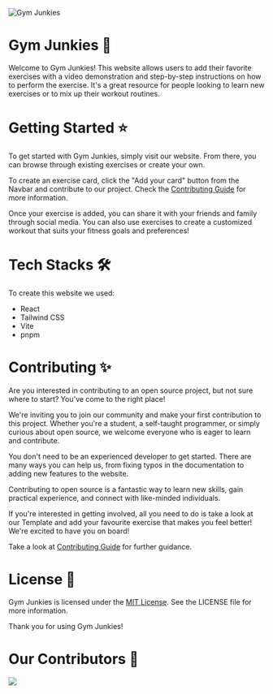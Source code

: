 ![Gym Junkies](https://user-images.githubusercontent.com/88102392/233525341-b8de700d-9077-4e9f-ba2d-77c581d32f72.png)

# Gym Junkies 💫

Welcome to Gym Junkies! This website allows users to add their favorite exercises with a video demonstration and step-by-step instructions on how to perform the exercise. It's a great resource for people looking to learn new exercises or to mix up their workout routines.

# Getting Started ⭐

To get started with Gym Junkies, simply visit our website. From there, you can browse through existing exercises or create your own.

To create an exercise card, click the "Add your card" button from the Navbar and contribute to our project. Check the [Contributing Guide](/Contributing.md) for more information.

Once your exercise is added, you can share it with your friends and family through social media. You can also use exercises to create a customized workout that suits your fitness goals and preferences!

# Tech Stacks 🛠️

To create this website we used:

- React
- Tailwind CSS
- Vite
- pnpm

# Contributing ✨

Are you interested in contributing to an open source project, but not sure where to start? You've come to the right place!

We're inviting you to join our community and make your first contribution to this project. Whether you're a student, a self-taught programmer, or simply curious about open source, we welcome everyone who is eager to learn and contribute.

You don't need to be an experienced developer to get started. There are many ways you can help us, from fixing typos in the documentation to adding new features to the website.

Contributing to open source is a fantastic way to learn new skills, gain practical experience, and connect with like-minded individuals.

If you're interested in getting involved, all you need to do is take a look at our Template and add your favourite exercise that makes you feel better! We're excited to have you on board!

Take a look at [Contributing Guide](/Contributing.md) for further guidance.

# License 📝

Gym Junkies is licensed under the [MIT License](/LICENSE). See the LICENSE file for more information.

Thank you for using Gym Junkies!

# Our Contributors 🤝

<a href="https://github.com/gabrysia694/Gym-Junkies/graphs/contributors">
  <img src="https://contrib.rocks/image?repo=gabrysia694/Gym-Junkies" />
</a>
